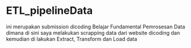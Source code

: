 # ETL_pipelineData
ini merupakan submission dicoding Belajar Fundamental Pemrosesan Data dimana di sini saya melakukan scrapping data dari website dicoding dan kemudian di lakukan Extract, Transform dan Load data
